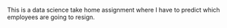 This is a data science take home assignment where I have to predict which employees are going to resign.


